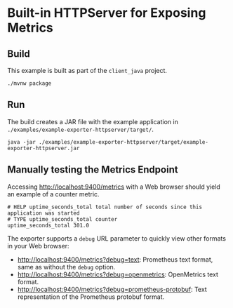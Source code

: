 # Built-in HTTPServer for Exposing Metrics

## Build

This example is built as part of the `client_java` project.

```shell
./mvnw package
```

## Run

The build creates a JAR file with the example application in `./examples/example-exporter-httpserver/target/`.

```shell
java -jar ./examples/example-exporter-httpserver/target/example-exporter-httpserver.jar
```

## Manually testing the Metrics Endpoint

Accessing [http://localhost:9400/metrics](http://localhost:9400/metrics) with a Web browser should yield an example of a counter metric.

```text
# HELP uptime_seconds_total total number of seconds since this application was started
# TYPE uptime_seconds_total counter
uptime_seconds_total 301.0
```

The exporter supports a `debug` URL parameter to quickly view other formats in your Web browser:

- [http://localhost:9400/metrics?debug=text](http://localhost:9400/metrics?debug=text): Prometheus text format, same as without the `debug` option.
- [http://localhost:9400/metrics?debug=openmetrics](http://localhost:9400/metrics?debug=openmetrics): OpenMetrics text format.
- [http://localhost:9400/metrics?debug=prometheus-protobuf](http://localhost:9400/metrics?debug=prometheus-protobuf): Text representation of the Prometheus protobuf format.
